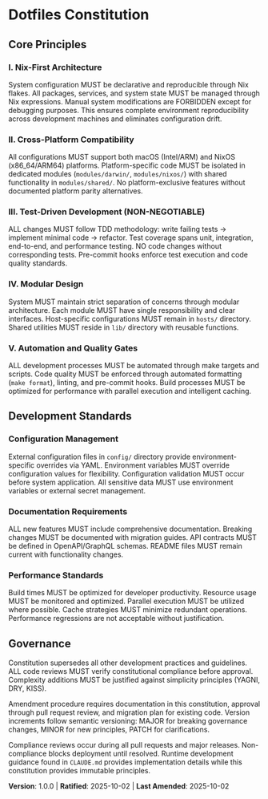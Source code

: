 <!--
  Sync Impact Report:
  - Version change: None → 1.0.0 (Initial constitution creation)
  - Added sections: All core principles and governance
  - Modified principles: None (new constitution)
  - Templates requiring updates: ✅ all templates already align with constitution principles
  - Follow-up TODOs: None
-->

# Dotfiles Constitution

## Core Principles

### I. Nix-First Architecture
System configuration MUST be declarative and reproducible through Nix flakes. All packages, services, and system state MUST be managed through Nix expressions. Manual system modifications are FORBIDDEN except for debugging purposes. This ensures complete environment reproducibility across development machines and eliminates configuration drift.

### II. Cross-Platform Compatibility  
All configurations MUST support both macOS (Intel/ARM) and NixOS (x86_64/ARM64) platforms. Platform-specific code MUST be isolated in dedicated modules (`modules/darwin/`, `modules/nixos/`) with shared functionality in `modules/shared/`. No platform-exclusive features without documented platform parity alternatives.

### III. Test-Driven Development (NON-NEGOTIABLE)
ALL changes MUST follow TDD methodology: write failing tests → implement minimal code → refactor. Test coverage spans unit, integration, end-to-end, and performance testing. NO code changes without corresponding tests. Pre-commit hooks enforce test execution and code quality standards.

### IV. Modular Design
System MUST maintain strict separation of concerns through modular architecture. Each module MUST have single responsibility and clear interfaces. Host-specific configurations MUST remain in `hosts/` directory. Shared utilities MUST reside in `lib/` directory with reusable functions.

### V. Automation and Quality Gates
ALL development processes MUST be automated through make targets and scripts. Code quality MUST be enforced through automated formatting (`make format`), linting, and pre-commit hooks. Build processes MUST be optimized for performance with parallel execution and intelligent caching.

## Development Standards

### Configuration Management
External configuration files in `config/` directory provide environment-specific overrides via YAML. Environment variables MUST override configuration values for flexibility. Configuration validation MUST occur before system application. All sensitive data MUST use environment variables or external secret management.

### Documentation Requirements
ALL new features MUST include comprehensive documentation. Breaking changes MUST be documented with migration guides. API contracts MUST be defined in OpenAPI/GraphQL schemas. README files MUST remain current with functionality changes.

### Performance Standards
Build times MUST be optimized for developer productivity. Resource usage MUST be monitored and optimized. Parallel execution MUST be utilized where possible. Cache strategies MUST minimize redundant operations. Performance regressions are not acceptable without justification.

## Governance

Constitution supersedes all other development practices and guidelines. ALL code reviews MUST verify constitutional compliance before approval. Complexity additions MUST be justified against simplicity principles (YAGNI, DRY, KISS). 

Amendment procedure requires documentation in this constitution, approval through pull request review, and migration plan for existing code. Version increments follow semantic versioning: MAJOR for breaking governance changes, MINOR for new principles, PATCH for clarifications.

Compliance reviews occur during all pull requests and major releases. Non-compliance blocks deployment until resolved. Runtime development guidance found in `CLAUDE.md` provides implementation details while this constitution provides immutable principles.

**Version**: 1.0.0 | **Ratified**: 2025-10-02 | **Last Amended**: 2025-10-02